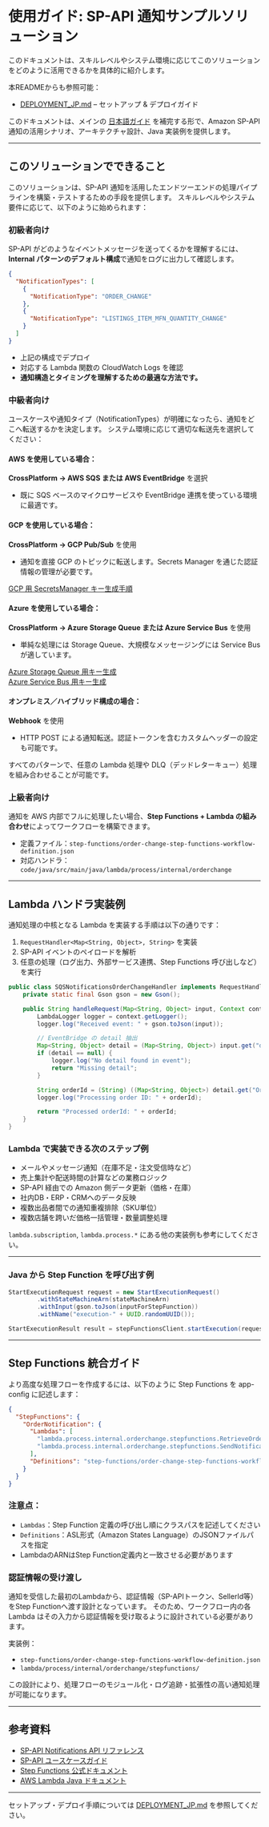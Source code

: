 # 使用ガイド: SP-API 通知サンプルソリューション

このドキュメントは、スキルレベルやシステム環境に応じてこのソリューションをどのように活用できるかを具体的に紹介します。

本READMEからも参照可能：

- [DEPLOYMENT_JP.md](./DEPLOYMENT_JP.md) – セットアップ & デプロイガイド

このドキュメントは、メインの [日本語ガイド](../README_JP.md) を補完する形で、Amazon SP-API 通知の活用シナリオ、アーキテクチャ設計、Java 実装例を提供します。

---

## このソリューションでできること

このソリューションは、SP-API 通知を活用したエンドツーエンドの処理パイプラインを構築・テストするための手段を提供します。
スキルレベルやシステム要件に応じて、以下のように始められます：

### 初級者向け
SP-API がどのようなイベントメッセージを送ってくるかを理解するには、**Internal パターンのデフォルト構成**で通知をログに出力して確認します。

```json
{
  "NotificationTypes": [
    {
      "NotificationType": "ORDER_CHANGE"
    },
    {
      "NotificationType": "LISTINGS_ITEM_MFN_QUANTITY_CHANGE"
    }
  ]
}
```
- 上記の構成でデプロイ
- 対応する Lambda 関数の CloudWatch Logs を確認
- **通知構造とタイミングを理解するための最適な方法です。**

### 中級者向け
ユースケースや通知タイプ（NotificationTypes）が明確になったら、通知をどこへ転送するかを決定します。
システム環境に応じて適切な転送先を選択してください：

#### AWS を使用している場合：
**CrossPlatform → AWS SQS または AWS EventBridge** を選択
- 既に SQS ベースのマイクロサービスや EventBridge 連携を使っている環境に最適です。

#### GCP を使用している場合：
**CrossPlatform → GCP Pub/Sub** を使用
- 通知を直接 GCP のトピックに転送します。Secrets Manager を通じた認証情報の管理が必要です。

[GCP 用 SecretsManager キー生成手順](../app/tools/gcp/README.md)

#### Azure を使用している場合：
**CrossPlatform → Azure Storage Queue または Azure Service Bus** を使用
- 単純な処理には Storage Queue、大規模なメッセージングには Service Bus が適しています。

[Azure Storage Queue 用キー生成](../app/tools/azure/storage-queue/README.md)  
[Azure Service Bus 用キー生成](../app/tools/azure/sb-queue/README.md)

#### オンプレミス／ハイブリッド構成の場合：
**Webhook** を使用
- HTTP POST による通知転送。認証トークンを含むカスタムヘッダーの設定も可能です。

すべてのパターンで、任意の Lambda 処理や DLQ（デッドレターキュー）処理を組み合わせることが可能です。

### 上級者向け
通知を AWS 内部でフルに処理したい場合、**Step Functions + Lambda の組み合わせ**によってワークフローを構築できます。

- 定義ファイル：`step-functions/order-change-step-functions-workflow-definition.json`
- 対応ハンドラ：`code/java/src/main/java/lambda/process/internal/orderchange`

---

## Lambda ハンドラ実装例

通知処理の中核となる Lambda を実装する手順は以下の通りです：

1. `RequestHandler<Map<String, Object>, String>` を実装
2. SP-API イベントのペイロードを解析
3. 任意の処理（ログ出力、外部サービス連携、Step Functions 呼び出しなど）を実行

```java
public class SQSNotificationsOrderChangeHandler implements RequestHandler<Map<String, Object>, String> {
    private static final Gson gson = new Gson();

    public String handleRequest(Map<String, Object> input, Context context) {
        LambdaLogger logger = context.getLogger();
        logger.log("Received event: " + gson.toJson(input));

        // EventBridge の detail 抽出
        Map<String, Object> detail = (Map<String, Object>) input.get("detail");
        if (detail == null) {
            logger.log("No detail found in event");
            return "Missing detail";
        }

        String orderId = (String) ((Map<String, Object>) detail.get("OrderChangeNotification")).get("AmazonOrderId");
        logger.log("Processing order ID: " + orderId);

        return "Processed orderId: " + orderId;
    }
}
```

### Lambda で実装できる次のステップ例

- メールやメッセージ通知（在庫不足・注文受信時など）
- 売上集計や配送時間の計算などの業務ロジック
- SP-API 経由での Amazon 側データ更新（価格・在庫）
- 社内DB・ERP・CRMへのデータ反映
- 複数出品者間での通知重複排除（SKU単位）
- 複数店舗を跨いだ価格一括管理・数量調整処理

`lambda.subscription`, `lambda.process.*` にある他の実装例も参考にしてください。

---

### Java から Step Function を呼び出す例
```java
StartExecutionRequest request = new StartExecutionRequest()
        .withStateMachineArn(stateMachineArn)
        .withInput(gson.toJson(inputForStepFunction))
        .withName("execution-" + UUID.randomUUID());

StartExecutionResult result = stepFunctionsClient.startExecution(request);
```

---

## Step Functions 統合ガイド

より高度な処理フローを作成するには、以下のように Step Functions を app-config に記述します：

```json
{
  "StepFunctions": {
    "OrderNotification": {
      "Lambdas": [
        "lambda.process.internal.orderchange.stepfunctions.RetrieveOrderHandler",
        "lambda.process.internal.orderchange.stepfunctions.SendNotificationHandler"
      ],
      "Definitions": "step-functions/order-change-step-functions-workflow-definition.json"
    }
  }
}
```

### 注意点：

- `Lambdas`：Step Function 定義の呼び出し順にクラスパスを記述してください
- `Definitions`：ASL形式（Amazon States Language）のJSONファイルパスを指定
- LambdaのARNはStep Function定義内と一致させる必要があります

### 認証情報の受け渡し
通知を受信した最初のLambdaから、認証情報（SP-APIトークン、SellerId等）をStep Functionへ渡す設計となっています。
そのため、ワークフロー内の各 Lambda はその入力から認証情報を受け取るように設計されている必要があります。

実装例：
- `step-functions/order-change-step-functions-workflow-definition.json`
- `lambda/process/internal/orderchange/stepfunctions/`

この設計により、処理フローのモジュール化・ログ追跡・拡張性の高い通知処理が可能になります。

---

## 参考資料

- [SP-API Notifications API リファレンス](https://developer-docs.amazon.com/sp-api/docs/notifications-api-v1-reference)
- [SP-API ユースケースガイド](https://developer-docs.amazon.com/sp-api/docs/notifications-api-v1-use-case-guide)
- [Step Functions 公式ドキュメント](https://docs.aws.amazon.com/step-functions/latest/dg/welcome.html)
- [AWS Lambda Java ドキュメント](https://docs.aws.amazon.com/lambda/latest/dg/java-handler.html)

---

セットアップ・デプロイ手順については [DEPLOYMENT_JP.md](./DEPLOYMENT_JP.md) を参照してください。
